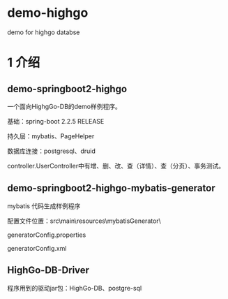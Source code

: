# demo-highgo
demo for highgo databse


# 1 介绍
## demo-springboot2-highgo 
一个面向HighgGo-DB的demo样例程序。

基础：spring-boot 2.2.5 RELEASE

持久层：mybatis、PageHelper

数据库连接：postgresql、druid

controller.UserController中有增、删、改、查（详情）、查（分页）、事务测试。


## demo-springboot2-highgo-mybatis-generator

mybatis 代码生成样例程序

配置文件位置：src\main\resources\mybatisGenerator\

generatorConfig.properties

generatorConfig.xml

## HighGo-DB-Driver
程序用到的驱动jar包：HighGo-DB、postgre-sql